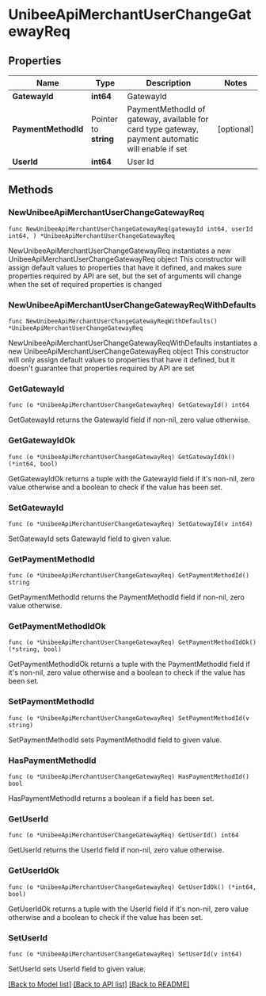 # UnibeeApiMerchantUserChangeGatewayReq

## Properties

Name | Type | Description | Notes
------------ | ------------- | ------------- | -------------
**GatewayId** | **int64** | GatewayId | 
**PaymentMethodId** | Pointer to **string** | PaymentMethodId of gateway, available for card type gateway, payment automatic will enable if set | [optional] 
**UserId** | **int64** | User Id | 

## Methods

### NewUnibeeApiMerchantUserChangeGatewayReq

`func NewUnibeeApiMerchantUserChangeGatewayReq(gatewayId int64, userId int64, ) *UnibeeApiMerchantUserChangeGatewayReq`

NewUnibeeApiMerchantUserChangeGatewayReq instantiates a new UnibeeApiMerchantUserChangeGatewayReq object
This constructor will assign default values to properties that have it defined,
and makes sure properties required by API are set, but the set of arguments
will change when the set of required properties is changed

### NewUnibeeApiMerchantUserChangeGatewayReqWithDefaults

`func NewUnibeeApiMerchantUserChangeGatewayReqWithDefaults() *UnibeeApiMerchantUserChangeGatewayReq`

NewUnibeeApiMerchantUserChangeGatewayReqWithDefaults instantiates a new UnibeeApiMerchantUserChangeGatewayReq object
This constructor will only assign default values to properties that have it defined,
but it doesn't guarantee that properties required by API are set

### GetGatewayId

`func (o *UnibeeApiMerchantUserChangeGatewayReq) GetGatewayId() int64`

GetGatewayId returns the GatewayId field if non-nil, zero value otherwise.

### GetGatewayIdOk

`func (o *UnibeeApiMerchantUserChangeGatewayReq) GetGatewayIdOk() (*int64, bool)`

GetGatewayIdOk returns a tuple with the GatewayId field if it's non-nil, zero value otherwise
and a boolean to check if the value has been set.

### SetGatewayId

`func (o *UnibeeApiMerchantUserChangeGatewayReq) SetGatewayId(v int64)`

SetGatewayId sets GatewayId field to given value.


### GetPaymentMethodId

`func (o *UnibeeApiMerchantUserChangeGatewayReq) GetPaymentMethodId() string`

GetPaymentMethodId returns the PaymentMethodId field if non-nil, zero value otherwise.

### GetPaymentMethodIdOk

`func (o *UnibeeApiMerchantUserChangeGatewayReq) GetPaymentMethodIdOk() (*string, bool)`

GetPaymentMethodIdOk returns a tuple with the PaymentMethodId field if it's non-nil, zero value otherwise
and a boolean to check if the value has been set.

### SetPaymentMethodId

`func (o *UnibeeApiMerchantUserChangeGatewayReq) SetPaymentMethodId(v string)`

SetPaymentMethodId sets PaymentMethodId field to given value.

### HasPaymentMethodId

`func (o *UnibeeApiMerchantUserChangeGatewayReq) HasPaymentMethodId() bool`

HasPaymentMethodId returns a boolean if a field has been set.

### GetUserId

`func (o *UnibeeApiMerchantUserChangeGatewayReq) GetUserId() int64`

GetUserId returns the UserId field if non-nil, zero value otherwise.

### GetUserIdOk

`func (o *UnibeeApiMerchantUserChangeGatewayReq) GetUserIdOk() (*int64, bool)`

GetUserIdOk returns a tuple with the UserId field if it's non-nil, zero value otherwise
and a boolean to check if the value has been set.

### SetUserId

`func (o *UnibeeApiMerchantUserChangeGatewayReq) SetUserId(v int64)`

SetUserId sets UserId field to given value.



[[Back to Model list]](../README.md#documentation-for-models) [[Back to API list]](../README.md#documentation-for-api-endpoints) [[Back to README]](../README.md)


